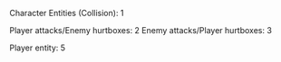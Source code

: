 Character Entities (Collision): 1

Player attacks/Enemy hurtboxes: 2
Enemy attacks/Player hurtboxes: 3

Player entity: 5

